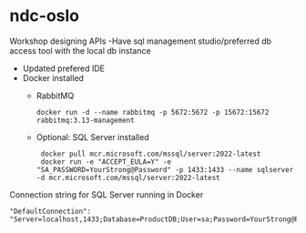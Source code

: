 # ndc-oslo
Workshop designing APIs
-Have sql management studio/preferred db access tool with the local db instance
- Updated prefered IDE
- Docker installed
   - RabbitMQ
     ```
     docker run -d --name rabbitmq -p 5672:5672 -p 15672:15672 rabbitmq:3.13-management
     ```

   - Optional: SQL Server installed
     ```
      docker pull mcr.microsoft.com/mssql/server:2022-latest
      docker run -e "ACCEPT_EULA=Y" -e "SA_PASSWORD=YourStrong@Password" -p 1433:1433 --name sqlserver -d mcr.microsoft.com/mssql/server:2022-latest
     ```

Connection string for SQL Server running in Docker
```
"DefaultConnection": "Server=localhost,1433;Database=ProductDB;User=sa;Password=YourStrong@Password;TrustServerCertificate=True;"
```

